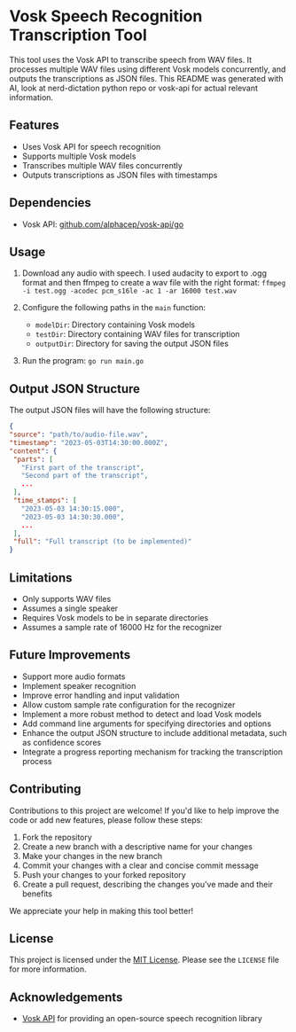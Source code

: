 # Vosk Speech Recognition Transcription Tool

This tool uses the Vosk API to transcribe speech from WAV files. It processes multiple WAV files using different Vosk models concurrently, and outputs the transcriptions as JSON files. This README was generated with AI, look at nerd-dictation python repo or vosk-api for actual relevant information.

## Features

- Uses Vosk API for speech recognition
- Supports multiple Vosk models
- Transcribes multiple WAV files concurrently
- Outputs transcriptions as JSON files with timestamps

## Dependencies

- Vosk API: [github.com/alphacep/vosk-api/go](https://github.com/alphacep/vosk-api/go)

## Usage
1. Download any audio with speech. I used audacity to export to .ogg format and then ffmpeg to create a wav file with the right format: `ffmpeg -i test.ogg -acodec pcm_s16le -ac 1 -ar 16000 test.wav`
2. Configure the following paths in the `main` function:
   - `modelDir`: Directory containing Vosk models
   - `testDir`: Directory containing WAV files for transcription
   - `outputDir`: Directory for saving the output JSON files

3. Run the program:
`go run main.go`

## Output JSON Structure

The output JSON files will have the following structure:

```json
{
"source": "path/to/audio-file.wav",
"timestamp": "2023-05-03T14:30:00.000Z",
"content": {
 "parts": [
   "First part of the transcript",
   "Second part of the transcript",
   ...
 ],
 "time_stamps": [
   "2023-05-03 14:30:15.000",
   "2023-05-03 14:30:30.000",
   ...
 ],
 "full": "Full transcript (to be implemented)"
}
```

## Limitations

- Only supports WAV files
- Assumes a single speaker
- Requires Vosk models to be in separate directories
- Assumes a sample rate of 16000 Hz for the recognizer

## Future Improvements

- Support more audio formats
- Implement speaker recognition
- Improve error handling and input validation
- Allow custom sample rate configuration for the recognizer
- Implement a more robust method to detect and load Vosk models
- Add command line arguments for specifying directories and options
- Enhance the output JSON structure to include additional metadata, such as confidence scores
- Integrate a progress reporting mechanism for tracking the transcription process

## Contributing

Contributions to this project are welcome! If you'd like to help improve the code or add new features, please follow these steps:

1. Fork the repository
2. Create a new branch with a descriptive name for your changes
3. Make your changes in the new branch
4. Commit your changes with a clear and concise commit message
5. Push your changes to your forked repository
6. Create a pull request, describing the changes you've made and their benefits

We appreciate your help in making this tool better!

## License

This project is licensed under the [MIT License](https://opensource.org/licenses/MIT). Please see the `LICENSE` file for more information.

## Acknowledgements

- [Vosk API](https://github.com/alphacep/vosk-api) for providing an open-source speech recognition library